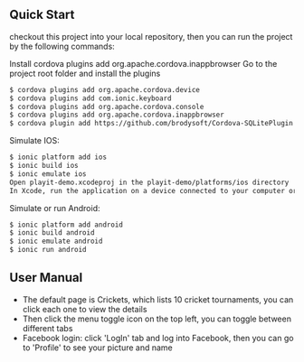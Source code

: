## Quick Start

checkout this project into your local repository, then you can run the project by the following commands:

Install cordova plugins add org.apache.cordova.inappbrowser
Go to the project root folder and install the plugins
```bash
$ cordova plugins add org.apache.cordova.device
$ cordova plugins add com.ionic.keyboard
$ cordova plugins add org.apache.cordova.console
$ cordova plugins add org.apache.cordova.inappbrowser
$ cordova plugin add https://github.com/brodysoft/Cordova-SQLitePlugin.git
```

Simulate IOS:
```bash
$ ionic platform add ios
$ ionic build ios
$ ionic emulate ios
Open playit-demo.xcodeproj in the playit-demo/platforms/ios directory
In Xcode, run the application on a device connected to your computer or in the iOS emulator
```

Simulate or run Android:
```bash
$ ionic platform add android
$ ionic build android
$ ionic emulate android
$ ionic run android
```

## User Manual

- The default page is Crickets, which lists 10 cricket tournaments, you can click each one to view the details
- Then click the menu toggle icon on the top left, you can toggle between different tabs
- Facebook login: click 'LogIn' tab and log into Facebook, then you can go to 'Profile' to see your picture and name
